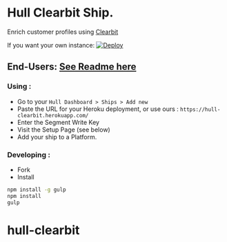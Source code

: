 
# Hull Clearbit Ship.

Enrich customer profiles using [Clearbit](https://clearbit.com)

If you want your own instance: [![Deploy](https://www.herokucdn.com/deploy/button.png)](https://heroku.com/deploy?template=https://github.com/hull-ships/hull-clearbit)

End-Users: [See Readme here](https://dashboard.hullapp.io/readme?url=https://hull-clearbit.herokuapp.com)
---

### Using :

- Go to your `Hull Dashboard > Ships > Add new`
- Paste the URL for your Heroku deployment, or use ours : `https://hull-clearbit.herokuapp.com/`
- Enter the Segment Write Key
- Visit the Setup Page (see below)
- Add your ship to a Platform.

### Developing :

- Fork
- Install

```sh
npm install -g gulp
npm install
gulp
```
# hull-clearbit
